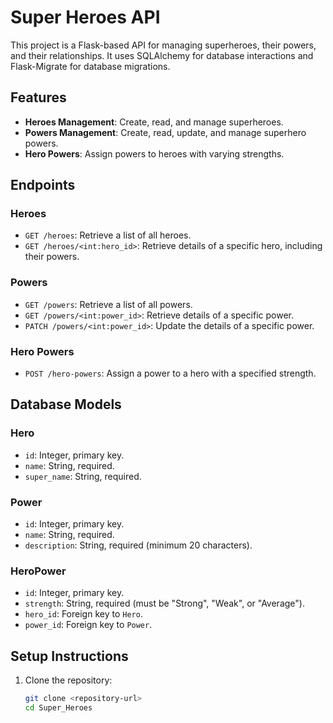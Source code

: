 # Super Heroes API

This project is a Flask-based API for managing superheroes, their powers, and their relationships. It uses SQLAlchemy for database interactions and Flask-Migrate for database migrations.

## Features

- **Heroes Management**: Create, read, and manage superheroes.
- **Powers Management**: Create, read, update, and manage superhero powers.
- **Hero Powers**: Assign powers to heroes with varying strengths.

## Endpoints

### Heroes
- `GET /heroes`: Retrieve a list of all heroes.
- `GET /heroes/<int:hero_id>`: Retrieve details of a specific hero, including their powers.

### Powers
- `GET /powers`: Retrieve a list of all powers.
- `GET /powers/<int:power_id>`: Retrieve details of a specific power.
- `PATCH /powers/<int:power_id>`: Update the details of a specific power.

### Hero Powers
- `POST /hero-powers`: Assign a power to a hero with a specified strength.

## Database Models

### Hero
- `id`: Integer, primary key.
- `name`: String, required.
- `super_name`: String, required.

### Power
- `id`: Integer, primary key.
- `name`: String, required.
- `description`: String, required (minimum 20 characters).

### HeroPower
- `id`: Integer, primary key.
- `strength`: String, required (must be "Strong", "Weak", or "Average").
- `hero_id`: Foreign key to `Hero`.
- `power_id`: Foreign key to `Power`.

## Setup Instructions

1. Clone the repository:
   ```bash
   git clone <repository-url>
   cd Super_Heroes